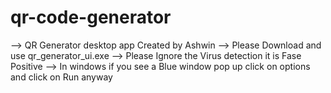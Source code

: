 # qr-code-generator
--> QR Generator desktop app Created by Ashwin
--> Please Download and use qr_generator_ui.exe 
--> Please Ignore the Virus detection it is Fase Positive
--> In windows if you see a Blue window pop up click on options and click on Run anyway
